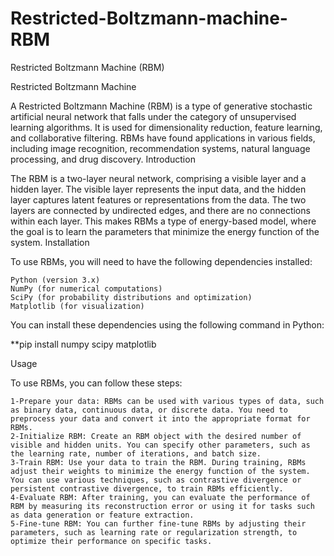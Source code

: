 # Restricted-Boltzmann-machine-RBM
Restricted Boltzmann Machine (RBM)

Restricted Boltzmann Machine

A Restricted Boltzmann Machine (RBM) is a type of generative stochastic artificial neural network that falls under the category of unsupervised learning algorithms. It is used for dimensionality reduction, feature learning, and collaborative filtering. RBMs have found applications in various fields, including image recognition, recommendation systems, natural language processing, and drug discovery.
Introduction

The RBM is a two-layer neural network, comprising a visible layer and a hidden layer. The visible layer represents the input data, and the hidden layer captures latent features or representations from the data. The two layers are connected by undirected edges, and there are no connections within each layer. This makes RBMs a type of energy-based model, where the goal is to learn the parameters that minimize the energy function of the system.
Installation

To use RBMs, you will need to have the following dependencies installed:

    Python (version 3.x)
    NumPy (for numerical computations)
    SciPy (for probability distributions and optimization)
    Matplotlib (for visualization)

You can install these dependencies using the following command in Python:

**pip install numpy scipy matplotlib

Usage

To use RBMs, you can follow these steps:

    1-Prepare your data: RBMs can be used with various types of data, such as binary data, continuous data, or discrete data. You need to preprocess your data and convert it into the appropriate format for RBMs.
    2-Initialize RBM: Create an RBM object with the desired number of visible and hidden units. You can specify other parameters, such as the learning rate, number of iterations, and batch size.
    3-Train RBM: Use your data to train the RBM. During training, RBMs adjust their weights to minimize the energy function of the system. You can use various techniques, such as contrastive divergence or persistent contrastive divergence, to train RBMs efficiently.
    4-Evaluate RBM: After training, you can evaluate the performance of RBM by measuring its reconstruction error or using it for tasks such as data generation or feature extraction.
    5-Fine-tune RBM: You can further fine-tune RBMs by adjusting their parameters, such as learning rate or regularization strength, to optimize their performance on specific tasks.
